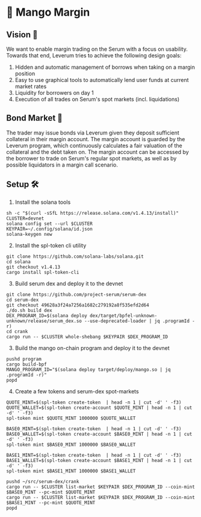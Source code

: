 # 🥭 Mango Margin

## Vision 💫

We want to enable margin trading on the Serum with a focus on usability. Towards that end, Leverum tries to achieve the following design goals:

1. Hidden and automatic management of borrows when taking on a margin position
2. Easy to use graphical tools to automatically lend user funds at current market rates
3. Liquidity for borrowers on day 1
4. Execution of all trades on Serum's spot markets (incl. liquidations)

## Bond Market 💸

The trader may issue bonds via Leverum given they deposit sufficient collateral in their margin account. The margin account is guarded by the Leverum program, which continuously calculates a fair valuation of the collateral and the debt taken on. The margin account can be accessed by the borrower to trade on Serum's regular spot markets, as well as by possible liquidators in a margin call scenario.


## Setup 🛠

1. Install the solana tools

```
sh -c "$(curl -sSfL https://release.solana.com/v1.4.13/install)"
CLUSTER=devnet
solana config set --url $CLUSTER
KEYPAIR=~/.config/solana/id.json
solana-keygen new
```

2. Install the spl-token cli utility

```
git clone https://github.com/solana-labs/solana.git
cd solana
git checkout v1.4.13
cargo install spl-token-cli
```

3. Build serum dex and deploy it to the devnet

```
git clone https://github.com/project-serum/serum-dex
cd serum-dex
git checkout 49628a3f24a7256a1682c279192a8f535efd2d64
./do.sh build dex
DEX_PROGRAM_ID=$(solana deploy dex/target/bpfel-unknown-unknown/release/serum_dex.so --use-deprecated-loader | jq .programId -r)
cd crank
cargo run -- $CLUSTER whole-shebang $KEYPAIR $DEX_PROGRAM_ID
```

3. Build the mango on-chain program and deploy it to the devnet

```
pushd program
cargo build-bpf
MANGO_PROGRAM_ID="$(solana deploy target/deploy/mango.so | jq .programId -r)"
popd
```

4. Create a few tokens and serum-dex spot-markets

```
QUOTE_MINT=$(spl-token create-token  | head -n 1 | cut -d' ' -f3)
QUOTE_WALLET=$(spl-token create-account $QUOTE_MINT | head -n 1 | cut -d' ' -f3)
spl-token mint $QUOTE_MINT 1000000 $QUOTE_WALLET

BASE0_MINT=$(spl-token create-token  | head -n 1 | cut -d' ' -f3)
BASE0_WALLET=$(spl-token create-account $BASE0_MINT | head -n 1 | cut -d' ' -f3)
spl-token mint $BASE0_MINT 1000000 $BASE0_WALLET

BASE1_MINT=$(spl-token create-token  | head -n 1 | cut -d' ' -f3)
BASE1_WALLET=$(spl-token create-account $BASE1_MINT | head -n 1 | cut -d' ' -f3)
spl-token mint $BASE1_MINT 1000000 $BASE1_WALLET

pushd ~/src/serum-dex/crank
cargo run -- $CLUSTER list-market $KEYPAIR $DEX_PROGRAM_ID --coin-mint $BASE0_MINT --pc-mint $QUOTE_MINT
cargo run -- $CLUSTER list-market $KEYPAIR $DEX_PROGRAM_ID --coin-mint $BASE1_MINT --pc-mint $QUOTE_MINT
popd

```



